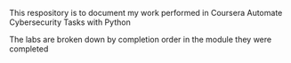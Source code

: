 This respository is to document my work performed in Coursera Automate Cybersecurity Tasks with Python

The labs are broken down by completion order in the module they were completed